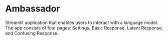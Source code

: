 # Ambassador
Streamlit application that enables users to interact with a language model. The app consists of four pages: Settings, Basic Response, Latent Response, and Confusing Response.
